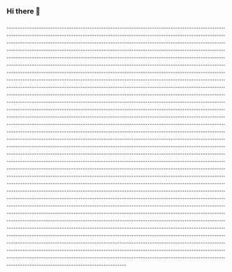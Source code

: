 ### Hi there 👋

....................................................................................................................................................................................................................................................................................................................................................................................................................................................................................................................................................................................................................................................................................................................................................................................................................................................................................................................................................................................................................................................................................................................................................................................................................................................................................................................................................................................................................................................................................................................................................................................................................................................................................................................................................................................................................................................................................................................................................................................................................................................................................................................................................................................................................................................................................................................................................................................................................................................................................................................................................................................................................................................................................................................................................................................................................................................................................................................................................................................................................................................................................................................................................................................................................................................................................................................................................................................................................................................................................................................................................................................................................................................................................................................................................................................................................................................................................................................................................................................................................................................................................................................................................................................................
